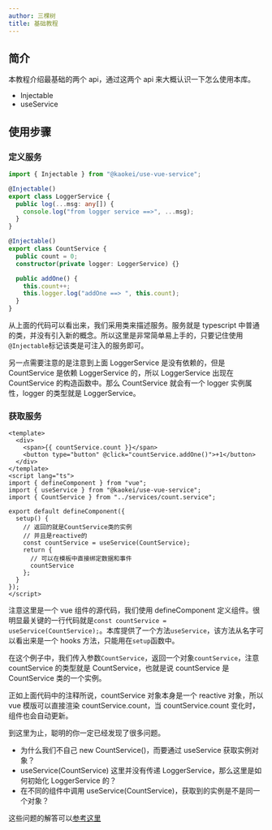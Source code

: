 ```yaml
---
author: 三棵树
title: 基础教程
---
```


## 简介

本教程介绍最基础的两个 api，通过这两个 api 来大概认识一下怎么使用本库。

- Injectable
- useService

## 使用步骤

### 定义服务

```ts
import { Injectable } from "@kaokei/use-vue-service";

@Injectable()
export class LoggerService {
  public log(...msg: any[]) {
    console.log("from logger service ==>", ...msg);
  }
}

@Injectable()
export class CountService {
  public count = 0;
  constructor(private logger: LoggerService) {}

  public addOne() {
    this.count++;
    this.logger.log("addOne ==> ", this.count);
  }
}
```

从上面的代码可以看出来，我们采用类来描述服务。服务就是 typescript 中普通的类，并没有引入新的概念。所以这里是非常简单易上手的，只要记住使用`@Injectable`标记该类是可注入的服务即可。

另一点需要注意的是注意到上面 LoggerService 是没有依赖的，但是 CountService 是依赖 LoggerService 的，所以 LoggerService 出现在 CountService 的构造函数中。那么 CountService 就会有一个 logger 实例属性，logger 的类型就是 LoggerService。

### 获取服务

```vue
<template>
  <div>
    <span>{{ countService.count }}</span>
    <button type="button" @click="countService.addOne()">+1</button>
  </div>
</template>
<script lang="ts">
import { defineComponent } from "vue";
import { useService } from "@kaokei/use-vue-service";
import { CountService } from "../services/count.service";

export default defineComponent({
  setup() {
    // 返回的就是CountService类的实例
    // 并且是reactive的
    const countService = useService(CountService);
    return {
      // 可以在模板中直接绑定数据和事件
      countService
    };
  }
});
</script>
```

注意这里是一个 vue 组件的源代码，我们使用 defineComponent 定义组件。很明显最关键的一行代码就是`const countService = useService(CountService);`。本库提供了一个方法`useService`，该方法从名字可以看出来是一个 hooks 方法，只能用在`setup`函数中。

在这个例子中，我们传入参数`CountService`，返回一个对象`countService`，注意 countService 的类型就是 CountService，也就是说 countService 是 CountService 类的一个实例。

正如上面代码中的注释所说，countService 对象本身是一个 reactive 对象，所以 vue 模版可以直接渲染 countService.count，当 countService.count 变化时，组件也会自动更新。

到这里为止，聪明的你一定已经发现了很多问题。

- 为什么我们不自己 new CountService()，而要通过 useService 获取实例对象？
- useService(CountService) 这里并没有传递 LoggerService，那么这里是如何初始化 LoggerService 的？
- 在不同的组件中调用 useService(CountService)，获取到的实例是不是同一个对象？

这些问题的解答可以[参考这里](./02.进阶教程.md)

